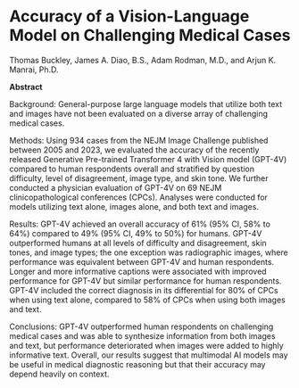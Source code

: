 # Accuracy of a Vision-Language Model on Challenging Medical Cases
Thomas Buckley, James A. Diao, B.S., Adam Rodman, M.D., and Arjun K. Manrai, Ph.D.

**Abstract** 

Background: General-purpose large language models that utilize both text and images have not been evaluated on a diverse array of challenging medical cases.
 
Methods: Using 934 cases from the NEJM Image Challenge published between 2005 and 2023, we evaluated the accuracy of the recently released Generative Pre-trained Transformer 4 with Vision model (GPT-4V) compared to human respondents overall and stratified by question difficulty, level of disagreement, image type, and skin tone. We further conducted a physician evaluation of GPT-4V on 69 NEJM clinicopathological conferences (CPCs). Analyses were conducted for models utilizing text alone, images alone, and both text and images.
 
Results: GPT-4V achieved an overall accuracy of 61% (95% CI, 58% to 64%) compared to 49% (95% CI, 49% to 50%) for humans. GPT-4V outperformed humans at all levels of difficulty and disagreement, skin tones, and image types; the one exception was radiographic images, where performance was equivalent between GPT-4V and human respondents. Longer and more informative captions were associated with improved performance for GPT-4V but similar performance for human respondents. GPT-4V included the correct diagnosis in its differential for 80% of CPCs when using text alone, compared to 58% of CPCs when using both images and text.

Conclusions: GPT-4V outperformed human respondents on challenging medical cases and was able to synthesize information from both images and text, but performance deteriorated when images were added to highly informative text. Overall, our results suggest that multimodal AI models may be useful in medical diagnostic reasoning but that their accuracy may depend heavily on context.
